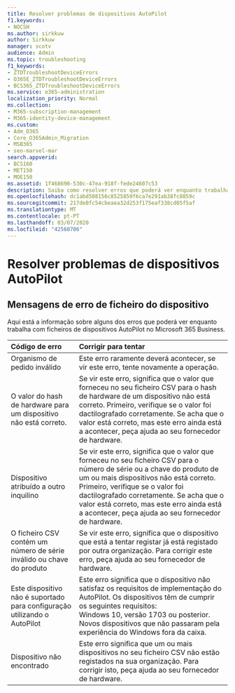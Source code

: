 ```yaml
---
title: Resolver problemas de dispositivos AutoPilot
f1.keywords:
- NOCSH
ms.author: sirkkuw
author: Sirkkuw
manager: scotv
audience: Admin
ms.topic: troubleshooting
f1_keywords:
- ZTDTroubleshootDeviceErrors
- O365E_ZTDTroubleshootDeviceErrors
- BCS365_ZTDTroubleshootDeviceErrors
ms.service: o365-administration
localization_priority: Normal
ms.collection:
- M365-subscription-management
- M365-identity-device-management
ms.custom:
- Adm_O365
- Core_O365Admin_Migration
- MSB365
- seo-marvel-mar
search.appverid:
- BCS160
- MET150
- MOE150
ms.assetid: 1f468690-530c-47ea-918f-fede24607c53
description: Saiba como resolver erros que poderá ver enquanto trabalha com ficheiros de dispositivos AutoPilot no Microsoft 365 Business.
ms.openlocfilehash: dc1abd508156c8525859f6ca7e291ab38fc8859c
ms.sourcegitcommit: 217de0fc54cbeaea32d253f175eaf338cd85f5af
ms.translationtype: MT
ms.contentlocale: pt-PT
ms.lasthandoff: 03/07/2020
ms.locfileid: "42560706"
---
```

# <a name="troubleshoot-autopilot-device-errors"></a>Resolver problemas de dispositivos AutoPilot

## <a name="device-file-error-messages"></a>Mensagens de erro de ficheiro do dispositivo

Aqui está a informação sobre alguns dos erros que poderá ver enquanto trabalha com ficheiros de dispositivos AutoPilot no Microsoft 365 Business. 
  
|**Código de erro**|**Corrigir para tentar**|
|:-----|:-----|
|Organismo de pedido inválido  <br/> |Este erro raramente deverá acontecer, se vir este erro, tente novamente a operação.  <br/> |
|O valor do hash de hardware para um dispositivo não está correto.  <br/> |Se vir este erro, significa que o valor que forneceu no seu ficheiro CSV para o hash de hardware de um dispositivo não está correto. Primeiro, verifique se o valor foi dactilografado corretamente. Se acha que o valor está correto, mas este erro ainda está a acontecer, peça ajuda ao seu fornecedor de hardware.  <br/> |
|Dispositivo atribuído a outro inquilino  <br/> |Se vir este erro, significa que o valor que forneceu no seu ficheiro CSV para o número de série ou a chave do produto de um ou mais dispositivos não está correto. Primeiro, verifique se o valor foi dactilografado corretamente. Se acha que o valor está correto, mas este erro ainda está a acontecer, peça ajuda ao seu fornecedor de hardware.  <br/> |
|O ficheiro CSV contém um número de série inválido ou chave do produto  <br/> |Se vir este erro, significa que o dispositivo que está a tentar registar já está registado por outra organização. Para corrigir este erro, peça ajuda ao seu fornecedor de hardware.  <br/> |
|Este dispositivo não é suportado para configuração utilizando o AutoPilot  <br/> | Este erro significa que o dispositivo não satisfaz os requisitos de implementação do AutoPilot. Os dispositivos têm de cumprir os seguintes requisitos:  <br/>  Windows 10, versão 1703 ou posterior.  <br/>  Novos dispositivos que não passaram pela experiência do Windows fora da caixa.  <br/> |
|Dispositivo não encontrado  <br/> |Este erro significa que um ou mais dispositivos no seu ficheiro CSV não estão registados na sua organização. Para corrigir isto, peça ajuda ao seu fornecedor de hardware.  <br/> |
